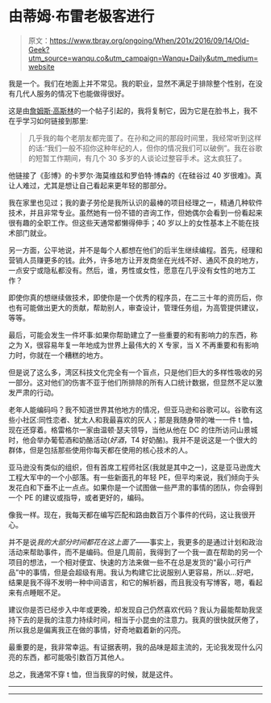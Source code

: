 # 由蒂姆·布雷老极客进行

> 原文：<https://www.tbray.org/ongoing/When/201x/2016/09/14/Old-Geek?utm_source=wanqu.co&utm_campaign=Wanqu+Daily&utm_medium=website>

我是一个。我们在地面上并不常见。我的职业，显然不满足于排除整个性别，在没有几代人服务的情况下也能做得很好。

这是由[詹姆斯·高斯林](https://en.wikipedia.org/wiki/James_Gosling)的一个帖子引起的，我将复制它，因为它是在脸书上，我不在乎学习如何链接到那里:

> 几乎我的每个老朋友都完蛋了。在孙和之间的那段时间里，我经常听到这样的话:“我们一般不招你这种年纪的人，但你的情况我们可以破例”。我在谷歌的短暂工作期间，有几个 30 多岁的人谈论过整容手术。这太疯狂了。

他链接了《彭博》的卡罗尔·海莫维兹和罗伯特·博森的《在硅谷过 40 岁很难》。真让人难过，尤其是想让自己看起来更年轻的那部分。

我在家里也见过；我的妻子劳伦是我所认识的最棒的项目经理之一，精通几种软件技术，并且非常专业。虽然她有一份不错的咨询工作，但她偶尔会看到一份看起来很有趣的全职工作。但这些天通常都懒得伸手；40 岁以上的女性基本上不能在技术部门就业。

另一方面，公平地说，并不是每个人都想在他们的后半生继续编程。首先，经理和营销人员赚更多的钱。此外，许多地方让开发商坐在光线不好、通风不良的地方，一点安宁或隐私都没有。然后，谁，男性或女性，愿意在几乎没有女性的地方工作？

即使你真的想继续做技术，即使你是一个优秀的程序员，在二三十年的资历后，你也有可能做出更大的贡献，帮助别人，审查设计，管理任务组，为高管提供建议，等等。

最后，可能会发生一件坏事:如果你帮助建立了一些重要的和有影响力的东西，称之为 X，很容易年复一年地成为世界上最伟大的 X 专家，当 X 不再重要和有影响力时，你就在一个糟糕的地方。

但是说了这么多，湾区科技文化完全有一个盲点，只是他们巨大的多样性吸收的另一部分。这对他们的伤害不亚于他们所排除的所有人口统计数据，但显然不足以激发严肃的行动。

老年人能编码吗？我不知道世界其他地方的情况，但亚马逊和谷歌可以。谷歌有这些小社区:同性恋者、犹太人和我最喜欢的灰人；那是我随身带的唯一一件 t 恤，现在还穿着。格雷格尔一家由温顿·瑟夫领导，当他从他在 DC 的住所访问山景城时，他会举办葡萄酒和奶酪活动(*好酒*，T4 好奶酪)。我并不是说这是一个很大的群体，但是包括那些使用你每天都在使用的核心技术的人。

亚马逊没有类似的组织，但有首席工程师社区(我就是其中之一)，这是亚马逊庞大工程大军中的一个小部落。有一些新面孔的年轻 PE，但平均来说，我们倾向于头发花白和下垂不止一点点。如果你是一个试图做一些严肃的事情的团队，你会得到一个 PE 的建议或指导，或者更好的，编码。

像我一样。现在，我每天都在编写匹配和路由数百万个事件的代码，这让我很开心。

并不是说*我的大部分时间都花在这上面了*——事实上，我更多的是通过计划和政治活动来帮助事件，而不是编码。但是几周前，我得到了一个我一直在帮助的另一个项目的想法，一个相对便宜、快速的方法来做一些不在总是发货的“最小可行产品”中的事情，但是会超级有用。我认为构建它比说服别人更容易，所以…好吧，结果是我不得不发明一种中间语言，和它的解析器，而且我没有写博客，嗯，看起来有点睡眠不足。

建议你是否已经步入中年或更晚，却发现自己仍然喜欢代码？我认为最能帮助我坚持下去的是我的注意力持续时间，相当于小昆虫的注意力。我真的很快就厌倦了，所以我总是偏离我正在做的事情，好奇地戳着新的闪亮。

最重要的是，我非常幸运。有证据表明，我的品味是超主流的，无论我发现什么闪亮的东西，都可能吸引数百万其他人。

总之，我通常不穿 t 恤，但当我穿的时候，就是这件。

* * *

* * *